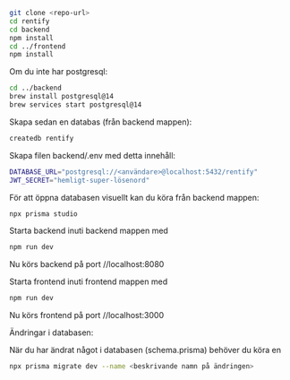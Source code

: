 ```bash
git clone <repo-url>
cd rentify
cd backend
npm install
cd ../frontend
npm install
```

Om du inte har postgresql:

```bash
cd ../backend
brew install postgresql@14
brew services start postgresql@14
```

Skapa sedan en databas (från backend mappen):
```bash
createdb rentify
```
Skapa filen backend/.env med detta innehåll:

```bash
DATABASE_URL="postgresql://<användare>@localhost:5432/rentify"
JWT_SECRET="hemligt-super-lösenord"
```

För att öppna databasen visuellt kan du köra från backend mappen:
```bash
npx prisma studio
```
Starta backend inuti backend mappen med 
```bash
npm run dev
```
Nu körs backend på port
//localhost:8080

Starta frontend inuti frontend mappen med 
```bash
npm run dev
```
Nu körs frontend på port
//localhost:3000

Ändringar i databasen:

När du har ändrat något i databasen (schema.prisma) behöver du köra en 

```bash
npx prisma migrate dev --name <beskrivande namn på ändringen>
```




